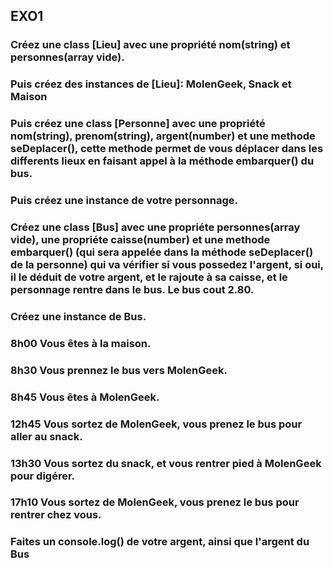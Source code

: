 ## EXO1

### Créez une class [Lieu] avec une propriété nom(string) et personnes(array vide).
### Puis créez des instances de [Lieu]: MolenGeek, Snack et Maison
### Puis créez une class [Personne] avec une propriété nom(string), prenom(string), argent(number) et une methode seDeplacer(), cette methode permet de vous déplacer dans les differents lieux en faisant appel à la méthode embarquer() du bus.
### Puis créez une instance de votre personnage.
### Créez une class [Bus] avec une propriéte personnes(array vide), une propriéte caisse(number) et une methode embarquer() (qui sera appelée dans la méthode seDeplacer() de la personne) qui va vérifier si vous possedez l'argent, si oui, il le déduit de votre argent, et le rajoute à sa caisse, et le personnage rentre dans le bus. Le bus cout 2.80.

### Créez une instance de Bus. 
### 8h00 Vous êtes à la maison.
### 8h30 Vous prennez le bus vers MolenGeek.
### 8h45 Vous êtes à MolenGeek.
### 12h45 Vous sortez de MolenGeek, vous prenez le bus pour aller au snack.
### 13h30 Vous sortez du snack, et vous rentrer pied à MolenGeek pour digérer.
### 17h10 Vous sortez de MolenGeek, vous prenez le bus pour rentrer chez vous.

### Faites un console.log() de votre argent, ainsi que l'argent du Bus